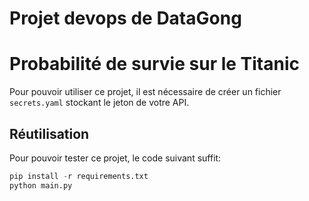 # Projet devops de DataGong

# Probabilité de survie sur le Titanic

Pour pouvoir utiliser ce projet, il
est nécessaire de créer un fichier `secrets.yaml`
stockant le jeton de votre API.

## Réutilisation

Pour pouvoir tester ce projet, le code suivant
suffit:

```python
pip install -r requirements.txt
python main.py
```
